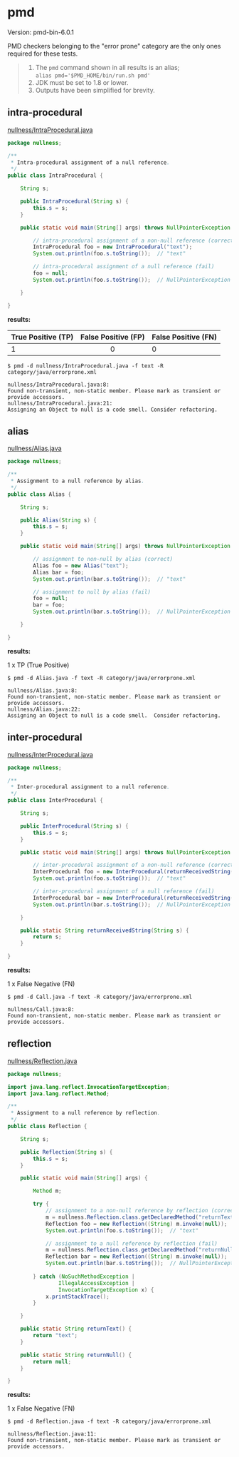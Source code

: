 
# pmd

Version: pmd-bin-6.0.1

PMD checkers belonging to the "error prone" category are the only ones required for these tests.

> 1. The `pmd` command shown in all results is an alias; <br />
> `alias pmd='$PMD_HOME/bin/run.sh pmd'`
> 2. JDK must be set to 1.8 or lower.
> 3. Outputs have been simplified for brevity.

## intra-procedural

[nullness/IntraProcedural.java](https://github.com/michaelemery/staticanalysis/blob/master/checker/nullness/IntraProcedural.java)

```java
package nullness;

/**
 * Intra-procedural assignment of a null reference.
 */
public class IntraProcedural {

    String s;

    public IntraProcedural(String s) {
        this.s = s;
    }

    public static void main(String[] args) throws NullPointerException {

        // intra-procedural assignment of a non-null reference (correct)
        IntraProcedural foo = new IntraProcedural("text");
        System.out.println(foo.s.toString());  // "text"

        // intra-procedural assignment of a null reference (fail)
        foo = null;
        System.out.println(foo.s.toString());  // NullPointerException

    }

}
```

**results:**

| True Positive (TP) | False Positive (FP)  | False Positive (FN) |
| --- | :---: | --- |
| 1 | 0 | 0 |

```
$ pmd -d nullness/IntraProcedural.java -f text -R category/java/errorprone.xml

nullness/IntraProcedural.java:8:
Found non-transient, non-static member. Please mark as transient or provide accessors.
nullness/IntraProcedural.java:21:
Assigning an Object to null is a code smell. Consider refactoring.
```

## alias

[nullness/Alias.java](https://github.com/michaelemery/staticanalysis/blob/master/checker/nullness/Alias.java)

```java
package nullness;

/**
 * Assignment to a null reference by alias.
 */
public class Alias {

    String s;

    public Alias(String s) {
        this.s = s;
    }

    public static void main(String[] args) throws NullPointerException {

        // assignment to non-null by alias (correct)
        Alias foo = new Alias("text");
        Alias bar = foo;
        System.out.println(bar.s.toString());  // "text"

        // assignment to null by alias (fail)
        foo = null;
        bar = foo;
        System.out.println(bar.s.toString());  // NullPointerException

    }

}
```

**results:**

1 x TP (True Positive)

```
$ pmd -d Alias.java -f text -R category/java/errorprone.xml

nullness/Alias.java:8: 
Found non-transient, non-static member. Please mark as transient or provide accessors.
nullness/Alias.java:22:    
Assigning an Object to null is a code smell.  Consider refactoring.
```

## inter-procedural

[nullness/InterProcedural.java](https://github.com/michaelemery/staticanalysis/blob/master/checker/nullness/Call.java)

```java
package nullness;

/**
 * Inter-procedural assignment to a null reference.
 */
public class InterProcedural {

    String s;

    public InterProcedural(String s) {
        this.s = s;
    }

    public static void main(String[] args) throws NullPointerException {

        // inter-procedural assignment of a non-null reference (correct)
        InterProcedural foo = new InterProcedural(returnReceivedString("text"));
        System.out.println(foo.s.toString());  // "text"

        // inter-procedural assignment of a null reference (fail)
        InterProcedural bar = new InterProcedural(returnReceivedString(null));
        System.out.println(bar.s.toString());  // NullPointerException

    }

    public static String returnReceivedString(String s) {
        return s;
    }

}
```

**results:**

1 x False Negative (FN)

```
$ pmd -d Call.java -f text -R category/java/errorprone.xml

nullness/Call.java:8:  
Found non-transient, non-static member. Please mark as transient or provide accessors.
```

## reflection

[nullness/Reflection.java](https://github.com/michaelemery/staticanalysis/blob/master/checker/nullness/Reflection.java)

```java
package nullness;

import java.lang.reflect.InvocationTargetException;
import java.lang.reflect.Method;

/**
 * Assignment to a null reference by reflection.
 */
public class Reflection {

    String s;

    public Reflection(String s) {
        this.s = s;
    }

    public static void main(String[] args) {

        Method m;

        try {
            // assignment to a non-null reference by reflection (correct)
            m = nullness.Reflection.class.getDeclaredMethod("returnText");
            Reflection foo = new Reflection((String) m.invoke(null));
            System.out.println(foo.s.toString());  // "text"

            // assignment to a null reference by reflection (fail)
            m = nullness.Reflection.class.getDeclaredMethod("returnNull");
            Reflection bar = new Reflection((String) m.invoke(null));
            System.out.println(bar.s.toString());  // NullPointerException
            
        } catch (NoSuchMethodException |
                IllegalAccessException |
                InvocationTargetException x) {
            x.printStackTrace();
        }

    }

    public static String returnText() {
        return "text";
    }

    public static String returnNull() {
        return null;
    }

}
```

**results:**

1 x False Negative (FN)

```
$ pmd -d Reflection.java -f text -R category/java/errorprone.xml

nullness/Reflection.java:11:   
Found non-transient, non-static member. Please mark as transient or provide accessors.
```
